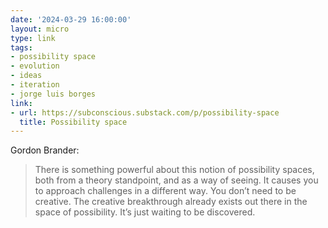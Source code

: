 ```yaml
---
date: '2024-03-29 16:00:00'
layout: micro
type: link
tags:
- possibility space
- evolution
- ideas
- iteration
- jorge luis borges
link:
- url: https://subconscious.substack.com/p/possibility-space
  title: Possibility space
---
```


Gordon Brander:

> There is something powerful about this notion of possibility spaces, both from a theory standpoint, and as a way of seeing. It causes you to approach challenges in a different way. You don’t need to be creative. The creative breakthrough already exists out there in the space of possibility. It’s just waiting to be discovered.
